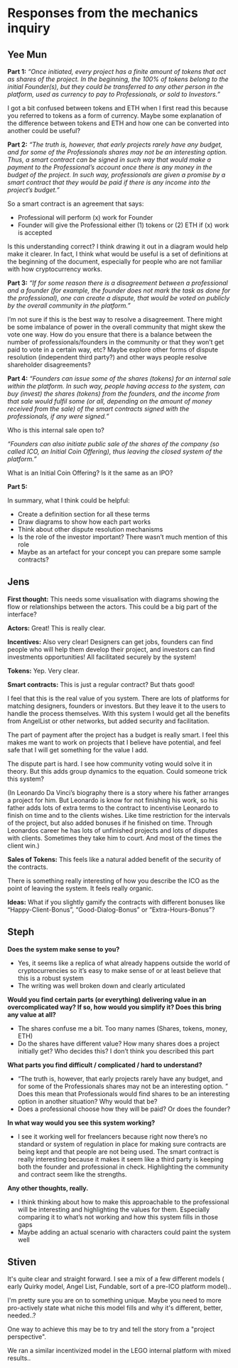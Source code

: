 # Responses from the mechanics inquiry

## Yee Mun

**Part 1:** *“Once initiated, every project has a finite amount of tokens that act as shares of the project. In the beginning, the 100% of tokens belong to the initial Founder(s), but they could be transferred to any other person in the platform, used as currency to pay to Professionals, or sold to Investors.”*

I got a bit confused between tokens and ETH when I first read this because you referred to tokens as a form of currency. Maybe some explanation of the difference between tokens and ETH and how one can be converted into another could be useful?
 
**Part 2:** *“The truth is, however, that early projects rarely have any budget, and for some of the Professionals shares may not be an interesting option. Thus, a smart contract can be signed in such way that would make a payment to the Professional’s account once there is any money in the budget of the project. In such way, professionals are given a promise by a smart contract that they would be paid if there is any income into the project’s budget.”*

So a smart contract is an agreement that says:

- Professional will perform (x) work for Founder
- Founder will give the Professional either (1) tokens or (2) ETH if (x) work is accepted

Is this understanding correct? I think drawing it out in a diagram would help make it clearer. In fact, I think what would be useful is a set of definitions at the beginning of the document, especially for people who are not familiar with how cryptocurrency works.

**Part 3:** *“If for some reason there is a disagreement between a professional and a founder (for example, the founder does not mark the task as done for the professional), one can create a dispute, that would be voted on publicly by the overall community in the platform.”*

I’m not sure if this is the best way to resolve a disagreement. There might be some imbalance of power in the overall community that might skew the vote one way. How do you ensure that there is a balance between the number of professionals/founders in the community or that they won’t get paid to vote in a certain way, etc? Maybe explore other forms of dispute resolution (independent third party?) and other ways people resolve shareholder disagreements?

**Part 4:** *“Founders can issue some of the shares (tokens) for an internal sale within the platform. In such way, people having access to the system, can buy (invest) the shares (tokens) from the founders, and the income from that sale would fulfil some (or all, depending on the amount of money received from the sale) of the smart contracts signed with the professionals, if any were signed.”*

Who is this internal sale open to?

*“Founders can also initiate public sale of the shares of the company (so called ICO, an Initial Coin Offering), thus leaving the closed system of the platform.”*

What is an Initial Coin Offering? Is it the same as an IPO?

**Part 5:**

In summary, what I think could be helpful:

- Create a definition section for all these terms
- Draw diagrams to show how each part works
- Think about other dispute resolution mechanisms
- Is the role of the investor important? There wasn’t much mention of this role
- Maybe as an artefact for your concept you can prepare some sample contracts?

## Jens
**First thought:**
This needs some visualisation with diagrams showing the flow or relationships between the actors. This could be a big part of the interface?

**Actors:**
Great! This is really clear.

**Incentives:**
Also very clear! Designers can get jobs, founders can find people who will help them develop their project, and investors can find investments opportunities! All facilitated securely by the system!

**Tokens:**
Yep. Very clear.

**Smart contracts:**
This is just a regular contract? But thats good! 

I feel that this is the real value of you system. There are lots of platforms for matching designers, founders or investors. But they leave it to the users to handle the process themselves. With this system I would get all the benefits from AngelList or other networks, but added security and facilitation.

The part of payment after the project has a budget is really smart. I feel this makes me want to work on projects that I believe have potential, and feel safe that I will get something for the value I add.

The dispute part is hard. I see how community voting would solve it in theory. But this adds group dynamics to the equation. Could someone trick this system?

(In Leonardo Da Vinci’s biography there is a story where his father arranges a project for him. But Leonardo is know for not finishing his work, so his father adds lots of extra terms to the contract to incentivise Leonardo to finish on time and to the clients wishes. Like time restriction for the intervals of the project, but also added bonuses if he finished on time. Through Leonardos career he has lots of unfinished projects and lots of disputes with clients. Sometimes they take him to court. And most of the times the client win.)

**Sales of Tokens:**
This feels like a natural added benefit of the security of the contracts.

There is something really interesting of how you describe the ICO as the point of leaving the system. It feels really organic.

**Ideas:**
What if you slightly gamify the contracts with different bonuses like “Happy-Client-Bonus”, “Good-Dialog-Bonus” or “Extra-Hours-Bonus”?

## Steph
**Does the system make sense to you?**

- Yes, it seems like a replica of what already happens outside the world of cryptocurrencies so it’s easy to make sense of or at least believe that this is a robust system
- The writing was well broken down and clearly articulated

**Would you find certain parts (or everything) delivering value in an overcomplicated way? If so, how would you simplify it? Does this bring any value at all?**

- The shares confuse me a bit. Too many names (Shares, tokens, money, ETH)
- Do the shares have different value? How many shares does a project initially get? Who decides this? I don’t think you described this part


**What parts you find difficult / complicated / hard to understand?**

- “The truth is, however, that early projects rarely have any budget, and for some of the Professionals shares may not be an interesting option. ” Does this mean that Professionals would find shares to be an interesting option in another situation? Why would that be?
- Does a professional choose how they will be paid? Or does the founder?


**In what way would you see this system working?**

- I see it working well for freelancers because right now there’s no standard or system of regulation in place for making sure contracts are being kept and that people are not being used. The smart contract is really interesting because it makes it seem like a third party is keeping both the founder and professional in check. Highlighting the community and contract seem like the strengths.

 
**Any other thoughts, really.**

- I think thinking about how to make this approachable to the professional will be interesting and highlighting the values for them. Especially comparing it to what’s not working and how this system fills in those gaps
- Maybe adding an actual scenario with characters could paint the system well

## Stiven

It's quite clear and straight forward. I see a mix of a few different models ( early Quirky model, Angel List, Fundable, sort of a pre-ICO platform model)..

I'm pretty sure you are on to something unique. Maybe you need to more pro-actively state what niche this model fills and why it's different, better, needed..?

One way to achieve this may be to try and tell the story from a "project perspective".

We ran a similar incentivized model in the LEGO internal platform with mixed results..